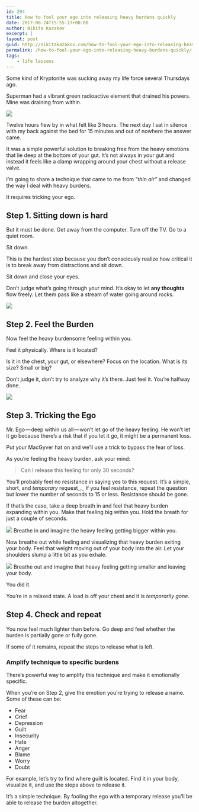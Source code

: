```yaml
---
id: 294
title: How to fool your ego into releasing heavy burdens quickly
date: 2017-08-24T15:55:17+00:00
author: Nikita Kazakov
excerpt: |
layout: post
guid: http://nikitakazakov.com/how-to-fool-your-ego-into-releasing-heavy-burdens-quickly/
permalink: /how-to-fool-your-ego-into-releasing-heavy-burdens-quickly/
tags:
    - life lessons
---
```

Some kind of Kryptonite was sucking away my life force several Thursdays ago.

Superman had a vibrant green radioactive element that drained his powers. Mine was draining from within.

![](http://nikitakazakov.com/wp-content/uploads/2018/08/1d609-1kok7xpjn6g_e_ht2zwboiw.jpeg) 

Twelve hours flew by in what felt like 3 hours. The next day I sat in silence with my back against the bed for 15 minutes and out of nowhere the answer came.

It was a simple powerful solution to breaking free from the heavy emotions that lie deep at the bottom of your gut. It’s not always in your gut and instead it feels like a clamp wrapping around your chest without a release valve.

I’m going to share a technique that came to me from “_thin air”_ and changed the way I deal with heavy burdens.

It requires tricking your ego.

## Step 1. Sitting down is hard

But it must be done. Get away from the computer. Turn off the TV. Go to a quiet room.

Sit down.

This is the hardest step because you don’t consciously realize how critical it is to break away from distractions and sit down.

Sit down and close your eyes.

Don’t judge what’s going through your mind. It’s okay to let **any thoughts** flow freely. Let them pass like a stream of water going around rocks.

![](http://nikitakazakov.com/wp-content/uploads/2018/08/a28ba-19uqvic9z_b5tc7n8jev7qa.jpeg) 

## Step 2. Feel the Burden

Now feel the heavy burdensome feeling within you.

Feel it physically. Where is it located?

Is it in the chest, your gut, or elsewhere? Focus on the location. What is its size? Small or big?

Don’t judge it, don’t try to analyze why it’s there. Just feel it. You’re halfway done.

![](http://nikitakazakov.com/wp-content/uploads/2018/08/fbaba-1gb1liwyp7ymyvfpmsiwoea.jpeg) 

## Step 3. Tricking the Ego

Mr. Ego — deep within us all — won’t let go of the heavy feeling. He won’t let it go because there’s a risk that if you let it go, it might be a permanent loss.

Put your MacGyver hat on and we’ll use a trick to bypass the fear of loss.

As you’re feeling the heavy burden, ask your mind:

> Can I release this feeling for only 30 seconds?

You’ll probably feel no resistance in saying yes to this request. It’s a simple, short, and _temporary_ request_._ If you feel resistance, repeat the question but lower the number of seconds to 15 or less. Resistance should be gone.

If that’s the case, take a deep breath in and feel that heavy burden expanding within you. Make that feeling big within you. Hold the breath for just a couple of seconds.

![](http://nikitakazakov.com/wp-content/uploads/2018/08/12ea9-1mdn1czsoeyff6bggkyuptw.gif) Breathe in and imagine the heavy feeling getting bigger within you.

Now breathe out while feeling and visualizing that heavy burden exiting your body. Feel that weight moving out of your body into the air. Let your shoulders slump a little bit as you exhale.

![](http://nikitakazakov.com/wp-content/uploads/2018/08/cf99e-1qgcjipjnwnkasdbzsktzgg.gif) Breathe out and imagine that heavy feeling getting smaller and leaving your body.

You did it.

You’re in a relaxed state. A load is off your chest and it is _temporarily gone._

## Step 4. Check and repeat

You now feel much lighter than before. Go deep and feel whether the burden is partially gone or fully gone.

If some of it remains, repeat the steps to release what is left.

### Amplify technique to specific burdens

There’s powerful way to amplify this technique and make it emotionally specific.

When you’re on Step 2, give the emotion you’re trying to release a name. Some of these can be:

  * Fear
  * Grief
  * Depression
  * Guilt
  * Insecurity
  * Hate
  * Anger
  * Blame
  * Worry
  * Doubt

For example, let’s try to find where guilt is located. Find it in your body, visualize it, and use the steps above to release it.

It’s a simple technique. By fooling the ego with a temporary release you’ll be able to release the burden altogether.
